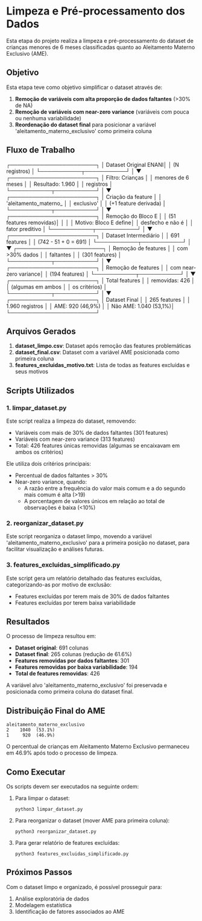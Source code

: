 # Limpeza e Pré-processamento dos Dados

Esta etapa do projeto realiza a limpeza e pré-processamento do dataset de crianças menores de 6 meses classificadas quanto ao Aleitamento Materno Exclusivo (AME).

## Objetivo

Esta etapa teve como objetivo simplificar o dataset através de:

1. **Remoção de variáveis com alta proporção de dados faltantes** (>30% de NA)
2. **Remoção de variáveis com near-zero variance** (variáveis com pouca ou nenhuma variabilidade)
3. **Reordenação do dataset final** para posicionar a variável 'aleitamento_materno_exclusivo' como primeira coluna

## Fluxo de Trabalho

┌───────────────────────┐
│ Dataset Original ENANI│
│ (N registros)         │
└───────────┬───────────┘
            │
            ▼
┌───────────────────────┐
│ Filtro: Crianças      │
│ menores de 6 meses    │
│ Resultado: 1.960      │
│ registros             │
└───────────┬───────────┘
            │
            ▼
┌───────────────────────┐
│ Criação da feature    │
│ 'aleitamento_materno_ │
│ exclusivo'            │
│ (+1 feature derivada) │
└───────────┬───────────┘
            │
            ▼
┌───────────────────────┐
│ Remoção do Bloco E    │
│ (51 features removidas)│
│                       │
│ Motivo: Bloco E define│
│ desfecho e não é      │
│ fator preditivo       │
└───────────┬───────────┘
            │
            ▼
┌───────────────────────┐
│ Dataset Intermediário │
│ 691 features          │
│ (742 - 51 + 0 = 691)  │
└───────────┬───────────┘
            │
            ▼
┌───────────────────────┐
│ Remoção de features   │
│ com >30% dados        │
│ faltantes             │
│ (301 features)        │
└───────────┬───────────┘
            │
            ▼
┌───────────────────────┐
│ Remoção de features   │
│ com near-zero variance│
│ (194 features)        │
└───────────┬───────────┘
            │
            ▼
┌───────────────────────┐
│ Total features        │
│ removidas: 426        │
│ (algumas em ambos     │
│ os critérios)         │
└───────────┬───────────┘
            │
            ▼
┌───────────────────────┐
│ Dataset Final         │
│ 265 features          │
│ 1.960 registros       │
│ AME: 920 (46,9%)      │
│ Não AME: 1.040 (53,1%)│
└───────────────────────┘

## Arquivos Gerados

1. **dataset_limpo.csv**: Dataset após remoção das features problemáticas
2. **dataset_final.csv**: Dataset com a variável AME posicionada como primeira coluna
3. **features_excluidas_motivo.txt**: Lista de todas as features excluídas e seus motivos

## Scripts Utilizados

### 1. limpar_dataset.py

Este script realiza a limpeza do dataset, removendo:

- Variáveis com mais de 30% de dados faltantes (301 features)
- Variáveis com near-zero variance (313 features)
- Total: 426 features únicas removidas (algumas se encaixavam em ambos os critérios)

Ele utiliza dois critérios principais:

- Percentual de dados faltantes > 30%
- Near-zero variance, quando:
  - A razão entre a frequência do valor mais comum e a do segundo mais comum é alta (>19)
  - A porcentagem de valores únicos em relação ao total de observações é baixa (<10%)

### 2. reorganizar_dataset.py

Este script reorganiza o dataset limpo, movendo a variável 'aleitamento_materno_exclusivo' para a primeira posição no dataset, para facilitar visualização e análises futuras.

### 3. features_excluidas_simplificado.py

Este script gera um relatório detalhado das features excluídas, categorizando-as por motivo de exclusão:

- Features excluídas por terem mais de 30% de dados faltantes
- Features excluídas por terem baixa variabilidade

## Resultados

O processo de limpeza resultou em:

- **Dataset original**: 691 colunas
- **Dataset final**: 265 colunas (redução de 61.6%)
- **Features removidas por dados faltantes**: 301
- **Features removidas por baixa variabilidade**: 194
- **Total de features removidas**: 426

A variável alvo 'aleitamento_materno_exclusivo' foi preservada e posicionada como primeira coluna do dataset final.

## Distribuição Final do AME

```
aleitamento_materno_exclusivo
2    1040  (53.1%)
1     920  (46.9%)
```

O percentual de crianças em Aleitamento Materno Exclusivo permaneceu em 46.9% após todo o processo de limpeza.

## Como Executar

Os scripts devem ser executados na seguinte ordem:

1. Para limpar o dataset:

   ```
   python3 limpar_dataset.py
   ```
2. Para reorganizar o dataset (mover AME para primeira coluna):

   ```
   python3 reorganizar_dataset.py
   ```
3. Para gerar relatório de features excluídas:

   ```
   python3 features_excluidas_simplificado.py
   ```

## Próximos Passos

Com o dataset limpo e organizado, é possível prosseguir para:

1. Análise exploratória de dados
2. Modelagem estatística
3. Identificação de fatores associados ao AME
